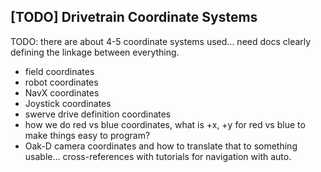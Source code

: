 ## [TODO] Drivetrain Coordinate Systems

TODO: there are about 4-5 coordinate systems used... need docs clearly defining the linkage between everything.

* field coordinates
* robot coordinates
* NavX coordinates
* Joystick coordinates
* swerve drive definition coordinates
* how we do red vs blue coordinates, what is +x, +y for red vs blue to make things easy to program?
* Oak-D camera coordinates and how to translate that to something usable... cross-references with tutorials for navigation with auto.
